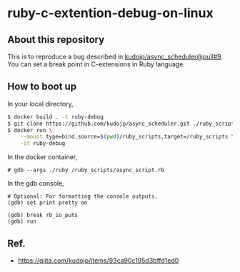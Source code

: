 # ruby-c-extention-debug-on-linux

## About this repository

This is to reproduce a bug described in [kudojp/async_scheduler@pull#9](https://github.com/kudojp/async_scheduler/pull/9#issue-1096874214).    
You can set a break point in C-extensions in Ruby language.

## How to boot up

In your local directory,

```sh
$ docker build . -t ruby-debug
$ git clone https://github.com/kudojp/async_scheduler.git ./ruby_scripts/async_scheduler
$ docker run \
    --mount type=bind,source=$(pwd)/ruby_scripts,target=/ruby_scripts \
    -it ruby-debug
```

In the docker container,

```
# gdb --args ./ruby /ruby_scripts/async_script.rb
```

In the gdb console,

```
# Optional: For formatting the console outputs.
(gdb) set print pretty on

(gdb) break rb_io_puts
(gdb) run
```

## Ref.
- https://qiita.com/kudojp/items/93ca90c195d3bffd1ed0
